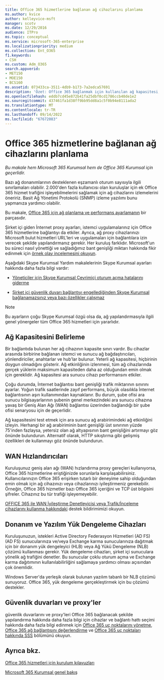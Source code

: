 ```yaml
---
title: Office 365 hizmetlerine bağlanan ağ cihazlarını planlama
ms.author: kvice
author: kelleyvice-msft
manager: scotv
ms.date: 12/29/2016
audience: ITPro
ms.topic: conceptual
ms.service: microsoft-365-enterprise
ms.localizationpriority: medium
ms.collection: Ent_O365
f1.keywords:
- CSH
ms.custom: Adm_O365
search.appverid:
- MET150
- MOE150
- BCS160
ms.assetid: 073433ca-3511-4db9-b173-7a2edca57691
description: 'Özet: Office 365 bağlanmak için kullanılan ağ kapasitesi, WAN hızlandırıcıları ve yük dengeleme cihazlarıyla ilgili dikkat edilmesi gereken noktaları açıklar.'
ms.openlocfilehash: eddb7cd45e872b41fa25dbf0cd1786ccb40de1e2
ms.sourcegitcommit: 437461fa1d38ff9bb95dd8a1c5f0b94e8111ada2
ms.translationtype: MT
ms.contentlocale: tr-TR
ms.lasthandoff: 09/14/2022
ms.locfileid: "67672083"
---
```

# <a name="plan-for-network-devices-that-connect-to-office-365-services"></a>Office 365 hizmetlerine bağlanan ağ cihazlarını planlama

*Bu makale hem Microsoft 365 Kurumsal hem de Office 365 Kurumsal için geçerlidir.*
  
Bazı ağ donanımlarının desteklenen eşzamanlı oturum sayısıyla ilgili sınırlamaları olabilir. 2.000'den fazla kullanıcısı olan kuruluşlar için ek Office 365 hizmet trafiğini işleyebilmelerini sağlamak için ağ cihazlarını izlemelerini öneririz. Basit Ağ Yönetimi Protokolü (SNMP) izleme yazılımı bunu yapmanıza yardımcı olabilir.

Bu makale, [Office 365 için ağ planlama ve performans ayarlamanın](./network-planning-and-performance.md) bir parçasıdır.

Şirket içi giden İnternet proxy ayarları, istemci uygulamalarınız için Office 365 hizmetlerine bağlantıyı da etkiler. Ayrıca, ağ proxy cihazlarınızı Microsoft bulut hizmetleri URL'leri ve uygulamaları için bağlantılara izin verecek şekilde yapılandırmanız gerekir. Her kuruluş farklıdır. Microsoft'un bu süreci nasıl yönettiği ve sağladığımız bant genişliği miktarı hakkında fikir edinmek için [örnek olay incelemesini okuyun](https://www.microsoft.com/itshowcase/Article/Content/631/Optimizing-network-performance-for-Microsoft-Office-365).
  
Aşağıdaki Skype Kurumsal Yardım makalelerinin Skype Kurumsal ayarları hakkında daha fazla bilgi vardır:
  
- [Yöneticiler için Skype Kurumsal Çevrimiçi oturum açma hatalarını giderme](/skypeforbusiness/set-up-skype-for-business-online/troubleshooting-sign-in-errors-for-admins)

- [Şirket içi güvenlik duvarı bağlantıyı engellediğinden Skype Kurumsal bağlanamazsınız veya bazı özellikler çalışmaz](https://go.microsoft.com/fwlink/p/?LinkID=243625)

> [!NOTE]
> Bu ayarların çoğu Skype Kurumsal özgü olsa da, ağ yapılandırmasıyla ilgili genel yönergeler tüm Office 365 hizmetleri için yararlıdır.
  
## <a name="determining-network-capacity"></a>Ağ Kapasitesini Belirleme

Bir bağlantıda bulunan her ağ cihazının kapasite sınırı vardır. Bu cihazlar arasında birbirine bağlanan istemci ve sunucu ağ bağdaştırıcıları, yönlendiriciler, anahtarlar ve hub'lar bulunur. Yeterli ağ kapasitesi, hiçbirinin doygun olmadığını gösterir. Ağ etkinliğinin izlenmesi, tüm ağ cihazlarında gerçek yüklerin maksimum kapasiteden daha az olduğundan emin olmak için gereklidir. Ağ kapasitesi ara sunucu cihazı performansını etkiler.
  
Çoğu durumda, İnternet bağlantısı bant genişliği trafik miktarının sınırını ayarlar. Yoğun trafik saatlerinde zayıf performans, büyük olasılıkla İnternet bağlantısının aşırı kullanımından kaynaklanır. Bu durum, şube ofisi ara sunucu bilgisayarlarının şubenin genel merkezindeki ara sunucu cihazına yavaş bir Geniş Alan Ağı (WAN) bağlantısı üzerinden bağlandığı bir şube ofisi senaryosu için de geçerlidir.
  
Ağ kapasitesini test etmek için ara sunucu ağ arabirimindeki ağ etkinliğini izleyin. Herhangi bir ağ arabiriminin bant genişliği üst sınırının yüzde 75'inden fazlaysa, yetersiz olan ağ altyapısının bant genişliğini artırmayı göz önünde bulundurun. Alternatif olarak, HTTP sıkıştırma gibi gelişmiş özellikleri de kullanmayı göz önünde bulundurun.
  
## <a name="wan-accelerators"></a>WAN Hızlandırıcıları

Kuruluşunuz geniş alan ağı (WAN) hızlandırma proxy gereçleri kullanıyorsa, Office 365 hizmetlerine eriştiğinizde sorunlarla karşılaşabilirsiniz. Kullanıcılarınızın Office 365 erişirken tutarlı bir deneyime sahip olduğundan emin olmak için ağ cihazınızı veya cihazlarınızı iyileştirmeniz gerekebilir. Örneğin, Office 365 hizmetler bazı Office 365 içeriğini ve TCP üst bilgisini şifreler. Cihazınız bu tür trafiği işleyemeyebilir.
  
[OFFICE 365 ile WAN İyileştirme Denetleyicisi veya Trafik/İnceleme cihazlarını kullanma hakkındaki](https://support.microsoft.com/kb/2690045) destek bildirimimizi okuyun.
  
## <a name="hardware-and-software-load-balancing-devices"></a>Donanım ve Yazılım Yük Dengeleme Cihazları

Kuruluşunuzun, istekleri Active Directory Federasyon Hizmetleri (AD FS) (AD FS) sunucularınıza ve/veya Exchange karma sunucularınıza dağıtmak için bir donanım yük dengeleyici (HLB) veya Ağ Yükü Dengeleme (NLB) çözümü kullanması gerekir. Yük dengeleme cihazları, şirket içi sunuculara yönelik ağ trafiğini denetler. Bu sunucular çoklu oturum açma ve Exchange karma dağıtımının kullanılabilirliğini sağlamaya yardımcı olması açısından çok önemlidir.
  
Windows Server'da yerleşik olarak bulunan yazılım tabanlı bir NLB çözümü sunuyoruz. Office 365, yük dengeleme gerçekleştirmek için bu çözümü destekler.
  
## <a name="firewalls-and-proxies"></a>Güvenlik duvarları ve proxy'ler

güvenlik duvarlarını ve proxy'leri Office 365 bağlanacak şekilde yapılandırma hakkında daha fazla bilgi için cihazlar ve bağlantı hattı seçimi hakkında daha fazla bilgi edinmek için [Office 365 uç noktalarını yönetme](https://support.office.com/article/99cab9d4-ef59-4207-9f2b-3728eb46bf9a), [Office 365 ağ bağlantısını değerlendirme](assessing-network-connectivity.md) ve [Office 365 uç noktaları hakkında SSS](https://support.office.com/article/d4088321-1c89-4b96-9c99-54c75cae2e6d) bölümünü okuyun.
  
## <a name="see-also"></a>Ayrıca bkz.

[Office 365 hizmetleri için kurulum kılavuzları](setup-guides-for-microsoft-365.md)

[Microsoft 365 Kurumsal genel bakış](microsoft-365-overview.md)
